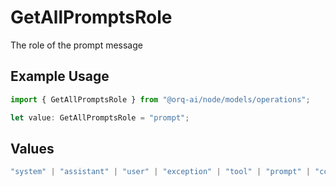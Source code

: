 # GetAllPromptsRole

The role of the prompt message

## Example Usage

```typescript
import { GetAllPromptsRole } from "@orq-ai/node/models/operations";

let value: GetAllPromptsRole = "prompt";
```

## Values

```typescript
"system" | "assistant" | "user" | "exception" | "tool" | "prompt" | "correction" | "expected_output"
```